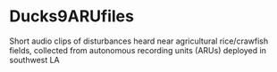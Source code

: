 # Ducks9ARUfiles
Short audio clips of disturbances heard near agricultural rice/crawfish fields, collected from autonomous recording units (ARUs) deployed in southwest LA
